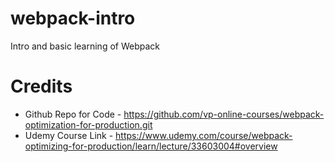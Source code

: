 # webpack-intro
Intro and basic learning of Webpack

# Credits
- Github Repo for Code - https://github.com/vp-online-courses/webpack-optimization-for-production.git
- Udemy Course Link - https://www.udemy.com/course/webpack-optimizing-for-production/learn/lecture/33603004#overview
